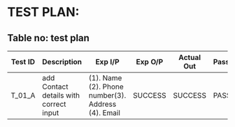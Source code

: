 # TEST PLAN:

## Table no: test plan
| **Test ID** | **Description**                                              | **Exp I/P** | **Exp O/P** | **Actual Out** | **Pass/Fail** |
|-------------|--------------------------------------------------------------|------------|-------------|----------------|------------------|
|  T_01_A     | add Contact details with correct input| (1). Name (2). Phone number(3). Address (4). Email | SUCCESS | SUCCESS | PASS |

